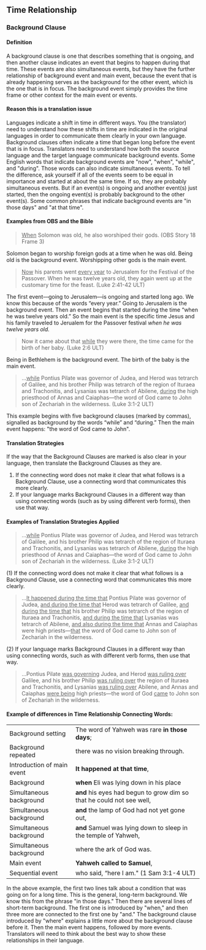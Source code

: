 ## Time Relationship

### Background Clause

#### Definition

A background clause is one that describes something that is ongoing, and then another clause indicates an event that begins to happen during that time. These events are also simultaneous events, but they have the further relationship of background event and main event, because the event that is already happening serves as the background for the other event, which is the one that is in focus. The background event simply provides the time frame or other context for the main event or events. 

#### Reason this is a translation issue

Languages indicate a shift in time in different ways. You (the translator) need to understand how these shifts in time are indicated in the original languages in order to communicate them clearly in your own language. Background clauses often indicate a time that began long before the event that is in focus. Translators need to understand how both the source language and the target language communicate background events. Some English words that indicate background events are "now", "when", "while", and "during". Those words can also indicate simultaneous events. To tell the difference, ask yourself if all of the events seem to be equal in importance and started at about the same time. If so, they are probably simultaneous events. But if an event(s) is ongoing and another event(s) just started, then the ongoing event(s) is probably background to the other event(s). Some common phrases that indicate background events are "in those days" and "at that time".

#### Examples from OBS and the Bible

> <u>When</u> Solomon was old, he also worshiped their gods. (OBS Story 18 Frame 3)

Solomon began to worship foreign gods at a time when he was old. Being old is the background event. Worshipping other gods is the main event. 

> <u>Now</u> his parents went <u>every year</u> to Jerusalem for the Festival of the Passover. When he was twelve years old, they again went up at the customary time for the feast.  (Luke 2:41-42 ULT)

The first event––going to Jerusalem––is ongoing and started long ago. We know this because of the words “every year.” Going to Jerusalem is the background event. Then an event begins that started during the time “when he was twelve years old.” So the main event is the specific time Jesus and his family traveled to Jerualem for the Passover festival *when he was twelve years old.*

> Now it came about that <u>while</u> they were there, the time came for the birth of her baby. (Luke 2:6 ULT)

Being in Bethlehem is the background event. The birth of the baby is the main event.

> …<u>while</u> Pontius Pilate was governor of Judea, and Herod was tetrarch of Galilee, and his brother Philip was tetrarch of the region of Ituraea and Trachonitis, and Lysanias was tetrarch of Abilene, <u>during</u> the high priesthood of Annas and Caiaphas—the word of God came to John son of Zechariah in the wilderness. (Luke 3:1-2 ULT)

This example begins with five background clauses (marked by commas), signalled as background by the words “while” and “during.” Then the main event happens: "the word of God came to John".

#### Translation Strategies

If the way that the Background Clauses are marked is also clear in your language, then translate the Background Clauses as they are.

1. If the connecting word does not make it clear that what follows is a Background Clause, use a connecting word that communicates this more clearly.
1. If your language marks Background Clauses in a different way than using connecting words (such as by using different verb forms), then use that way.

#### Examples of Translation Strategies Applied

> …<u>while</u> Pontius Pilate was governor of Judea, and Herod was tetrarch of Galilee, and his brother Philip was tetrarch of the region of Ituraea and Trachonitis, and Lysanias was tetrarch of Abilene, <u>during</u> the high priesthood of Annas and Caiaphas—the word of God came to John son of Zechariah in the wilderness. (Luke 3:1-2 ULT)

(1) If the connecting word does not make it clear that what follows is a Background Clause, use a connecting word that communicates this more clearly.

> …<u>It happened during the time that</u> Pontius Pilate was governor of Judea, <u>and during the time that</u> Herod was tetrarch of Galilee, <u>and during the time that</u> his brother Philip was tetrarch of the region of Ituraea and Trachonitis, <u>and during the time that</u> Lysanias was tetrarch of Abilene, <u>and also during the time that</u> Annas and Caiaphas were high priests—<u>that</u> the word of God came to John son of Zechariah in the wilderness. 

(2) If your language marks Background Clauses in a different way than using connecting words, such as with different verb forms, then use that way.

> …Pontius Pilate <u>was governing</u> Judea, and Herod <u>was ruling over</u> Galilee, and his brother Philip <u>was ruling over</u> the region of Ituraea and Trachonitis, and Lysanias <u>was ruling over</u> Abilene, and Annas and Caiaphas <u>were being</u> high priests—the word of God <u>came</u> to John son of Zechariah in the wilderness. 

#### Example of differences in Time Relationship Connecting Words:

|                          |                                              |
| ------------------------ | -------------------------------------------- |
|Background setting        |The word of Yahweh was rare **in those days**;|
|Background repeated	   |   there was no vision breaking through.      | 
|Introduction of main event|**It happened at that time**,  |
|Background		           |**when** Eli was lying down in his place  |
|Simultaneous background   |**and** his eyes had begun to grow dim so that he could not see well,|
|Simultaneous background   |**and** the lamp of God had not yet gone out,  |
|Simultaneous background   |**and** Samuel was lying down to sleep in the temple of Yahweh,|
|  Simultaneous background |     where the ark of God was.  |
|Main event		           |**Yahweh called to Samuel**,  |
|Sequential event		   |who said, “here I am." (1 Sam 3:1-4 ULT) |

In the above example, the first two lines talk about a condition that was going on for a long time. This is the general, long-term background. We know this from the phrase "in those days." Then there are several lines of short-term background. The first one is introduced by "when," and then three more are connected to the first one by "and." The background clause introduced by "where" explains a little more about the background clause before it. Then the main event happens, followed by more events. Translators will need to think about the best way to show these relationships in their language. 
